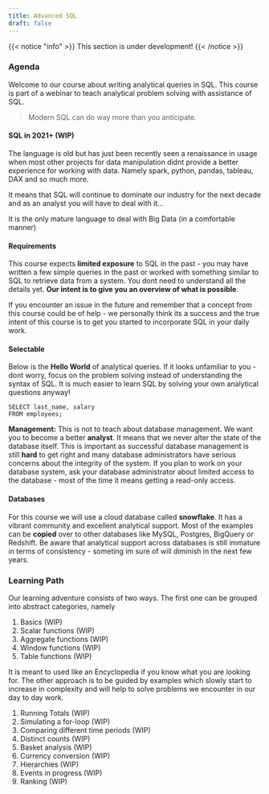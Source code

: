 ```yaml
---
title: Advanced SQL
draft: false
---
```


{{< notice "info" >}}
  This section is under development!
{{< /notice >}}

### Agenda
Welcome to our course about writing analytical queries in SQL. This course is part of a webinar to teach analytical problem solving with assistance of SQL.

> Modern SQL can do way more than you anticipate.

#### SQL in 2021+ (WIP)
The language is old but has just been recently seen a renaissance in usage when most other projects for data manipulation didnt provide a better experience for working with data. Namely spark, python, pandas, tableau, DAX and so much more.

It means that SQL will continue to dominate our industry for the next decade and as an analyst you will have to deal with it...

It is the only mature language to deal with Big Data (in a comfortable manner)


#### Requirements
This course expects **limited exposure** to SQL in the past - you may have written a few simple queries in the past or worked with something similar to SQL to retrieve data from a system. You dont need to understand all the details yet. **Our intent is to give you an overview of what is possible**. 

If you encounter an issue in the future and remember that a concept from this course could be of help - we personally think its a success and the true intent of this course is to get you started to incorporate SQL in your daily work.


#### Selectable
Below is the **Hello World** of analytical queries. If it looks unfamiliar to you - dont worry, focus on the problem solving instead of understanding the syntax of SQL. It is much easier to learn SQL by solving your own analytical questions anyway!

```
SELECT last_name, salary
FROM employees;
```

**Management:** This is not to teach about database management. We want you to become a better **analyst**. It means that we never alter the state of the database itself. This is important as successful database management is still **hard** to get right and many database administrators have serious concerns about the integrity of the system. If you plan to work on your database system, ask your database administrator about limited access to the database - most of the time it means getting a read-only access.


#### Databases
For this course we will use a cloud database called **snowflake**. It has a vibrant community and excellent analytical support. Most of the examples can be **copied** over to other databases like MySQL, Postgres, BigQuery or Redshift. Be aware that analytical support across databases is still immature in terms of consistency - someting im sure of will diminish in the next few years.

### Learning Path
Our learning adventure consists of two ways. The first one can be grouped into abstract categories, namely

1. Basics  (WIP)
2. Scalar functions  (WIP)
3. Aggregate functions  (WIP)
4. Window functions  (WIP)
5. Table functions  (WIP)

It is meant to used like an Encyclopedia if you know what you are looking for. The other approach is to be guided by examples which slowly start to increase in complexity and will help to solve problems we encounter in our day to day work.

1. Running Totals (WIP)
2. Simulating a for-loop  (WIP)
3. Comparing different time periods  (WIP)
4. Distinct counts  (WIP)
5. Basket analysis  (WIP)
6. Currency conversion  (WIP)
7. Hierarchies  (WIP)
8. Events in progress  (WIP)
9. Ranking  (WIP)